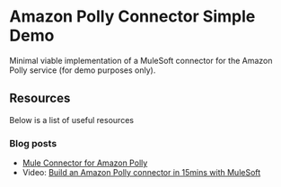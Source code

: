 # Amazon Polly Connector Simple Demo
Minimal viable implementation of a MuleSoft connector for the Amazon Polly service (for demo purposes only).

## Resources

Below is a list of useful resources

### Blog posts
 - [Mule Connector for Amazon Polly](https://readlearncode.com/java/code-a-java-connector-for-mulesoft-that-connectos-to-amazon-polly-service/)
 - Video: [Build an Amazon Polly connector in 15mins with MuleSoft](https://share.vidyard.com/watch/kJ6dnobPWwq5EivoUpLkPX?)


